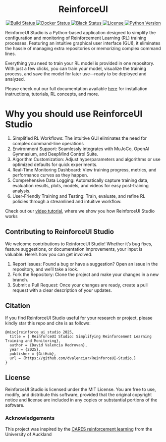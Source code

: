 
<h1 align="center">
  <br>
ReinforceUI <Studio></Studio>
  <br>
</h1>

<p align="center">
  <a href="https://github.com/dvalenciar/ReinforceUI-Studio/actions">
    <img src="https://img.shields.io/github/actions/workflow/status/dvalenciar/ReinforceUI-Studio/main.yml?label=CI&branch=main" alt="Build Status">
  </a>

  <a href="https://github.com/dvalenciar/ReinforceUI-Studio/actions">
    <img src="https://img.shields.io/github/actions/workflow/status/dvalenciar/ReinforceUI-Studio/docker-publish.yml?label=Docker&branch=main" alt="Docker Status">
  </a>

  <a href="https://github.com/dvalenciar/ReinforceUI-Studio/actions/workflows/main.yml">
    <img src="https://img.shields.io/github/actions/workflow/status/dvalenciar/ReinforceUI-Studio/main.yml?label=Black&branch=main" alt="Black Status">
  </a>
  <a href="https://opensource.org/licenses/MIT">
    <img src="https://img.shields.io/badge/license-MIT-blue.svg" alt="License">
  </a>
  <a href="https://www.python.org/downloads/release/python-310/">
    <img src="https://img.shields.io/badge/python-3.10-blue.svg" alt="Python Version">
  </a>

</p>

ReinforceUI Studio is a Python-based application designed to simplify the configuration and monitoring of Reinforcement Learning (RL) training processes. Featuring an intuitive graphical user interface (GUI), it eliminates the hassle of managing extra repositories or memorizing complex command lines.

Everything you need to train your RL model is provided in one repository. With just a few clicks, you can train your model, visualize the training process, and save the model for later use—ready to be deployed and analyzed.


Please check out our full documentation available [here](https://docs.reinforceui-studio.com) for installation instructions, tutorials, RL concepts, and more.




# Why you should use ReinforceUI Studio
1. Simplified RL Workflows: The intuitive GUI eliminates the need for complex command-line operations
2. Environment Support: Seamlessly integrates with MuJoCo, OpenAI Gymnasium, and DeepMind Control Suite.
3. Algorithm Customization: Adjust hyperparameters and algorithms or use optimized defaults for quick experiments.
4. Real-Time Monitoring Dashboard: View training progress, metrics, and performance curves as they happen.
5. Comprehensive Data Logging: Automatically capture training data, evaluation results, plots, models, and videos for easy post-training analysis.
6. User-Friendly Training and Testing: Train, evaluate, and refine RL policies through a streamlined and intuitive workflow.

Check out our [video tutorial](https://www.youtube.com/watch?v=olaspgr3vlM), where we show you how ReinforceUI Studio works


## Contributing to ReinforceUI Studio
We welcome contributions to ReinforceUI Studio! Whether it’s bug fixes, feature suggestions, or documentation improvements, your input is valuable. Here’s how you can get involved:

1. Report Issues: Found a bug or have a suggestion? Open an issue in the repository, and we’ll take a look.
2. Fork the Repository: Clone the project and make your changes in a new branch.
3. Submit a Pull Request: Once your changes are ready, create a pull request with a clear description of your updates.

## Citation
If you find ReinforceUI Studio useful for your research or project, please kindly star this repo and cite is as follows:

```
@misc{reinforce_ui_studio_2025,
  title = { ReinforceUI Studio: Simplifying Reinforcement Learning Training and Monitoring},
  author = {David Valencia Redrovan},
  year = {2025},
  publisher = {GitHub},
  url = {https://github.com/dvalenciar/ReinforceUI-Studio.}
}
```

## License
ReinforceUI Studio is licensed under the MIT License. You are free to use, modify, and distribute this software, 
provided that the original copyright notice and license are included in any copies or substantial portions of the software.


### Acknowledgements
This project was inspired by the [CARES reinforcement learning](https://github.com/UoA-CARES/cares_reinforcement_learning) from the University of Auckland 
